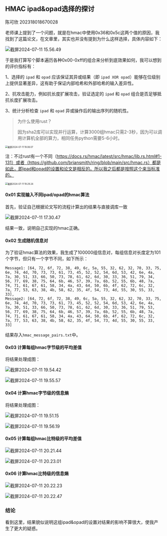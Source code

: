 ## HMAC ipad&opad选择的探讨

陈可欣 202318018670028

老师课上提到了一个问题，就是在hmac中使用0x36和0x5c这两个值的原因，我找到了这篇论文，在文章里，其实也并没有提到为什么这样选择，具体内容如下：

![截屏2024-07-11 15.56.49](./assets/%E6%88%AA%E5%B1%8F2024-07-11%2015.56.49.png)



于是我打算写个脚本遍历各种0x00-0xff的组合来分析到底效果如何，我可以想到的评价指标有：

1、选择的 `ipad` 和 `opad` 应该保证其异或结果（即 `ipad XOR opad`）能够在位级别上提供显著差异，这有助于保证内部哈希和外部哈希的输入差异性。

2、抗攻击能力，例如抗长度扩展攻击，验证选定的 `ipad` 和 `opad` 组合是否足够抵抗长度扩展攻击。

3、统计分析检查 `ipad` 和 `opad` 异或操作后的输出序列的随机性。



> 为什么使用rust？
>
> 因为sha2库可以实现并行运算，计算3000组hmac只需2-3秒，因为可以调用计算机全部的算力，相同任务python需要5-6小时。

<img src="./assets/%E6%88%AA%E5%B1%8F2024-07-11%2019.06.07.png" alt="截屏2024-07-11 19.06.07" style="zoom:50%;" />

注：不过rust有一个不同（https://docs.rs/hmac/latest/src/hmac/lib.rs.html#1-131）或者（https://github.com/briansmith/ring/blob/main/src/hmac.rs）都是如此，即ipad和opad的设置和论文是相反的。所以我之后都是按照这个来当标准的。

<img src="./assets/%E6%88%AA%E5%B1%8F2024-07-11%2019.29.24.png" alt="截屏2024-07-11 19.29.24" style="zoom:50%;" />



#### 0x01 实现输入不同ipad/opad的hmac算法

首先，验证自己根据论文写的流程计算出的结果与直接调库一致

![截屏2024-07-11 17.30.47](./assets/%E6%88%AA%E5%B1%8F2024-07-11%2017.30.47.png)

结果一致，说明自己实现的hmac正确。

#### 0x02 生成随机信息对

为了验证hmac算法的效果，我生成了100000组信息对，每组信息对长度定为101个字节，但只有一个字节不同，如下所示：

```
Message1: [64, 72, 6f, 72, 38, 49, 6c, 5a, 55, 32, 62, 32, 70, 33, 75, 6e, 74, 4d, 70, 73, 73, 61, 73, 45, 52, 52, 54, 6d, 53, 42, 6e, 4a, 7a, 30, 51, 33, 66, 50, 73, 78, 61, 62, 6d, 30, 33, 36, 51, 79, 34, 56, 77, 69, 38, 75, 64, 6b, 46, 57, 39, 7a, 6b, 52, 55, 6b, 48, 7a, 74, 71, 61, 67, 61, 58, 34, 4a, 43, 64, 50, 6b, 4f, 62, 72, 6c, 32, 7a, 77, 53, 63, 38, 4b, 58, 62, 35, 4f, 54, 73, 4d, 55, 30, 55, 33, 33],
Message2: [64, 72, 6f, 72, 38, 49, 6c, 5a, 55, 32, 62, 32, 70, 33, 75, 6e, 74, 4d, 70, 73, 73, 61, 73, 45, 52, 52, 54, 6d, 53, 42, 6e, 4a, 7a, 30, 51, 33, 66, 50, 73, 78, 61, 62, 6d, 30, 33, 36, 51, 79, 53, 56, 77, 69, 38, 75, 64, 6b, 46, 57, 39, 7a, 6b, 52, 55, 6b, 48, 7a, 74, 71, 61, 67, 61, 58, 34, 4a, 43, 64, 50, 6b, 4f, 62, 72, 6c, 32, 7a, 77, 53, 63, 38, 4b, 58, 62, 35, 4f, 54, 73, 4d, 55, 30, 55, 33, 33]
```


结果存入`hmac_message_pairs.txt`中。

#### 0x03 计算每组hmac字节级的平均差值

将结果处理成图：

![截屏2024-07-11 19.54.42](./assets/%E6%88%AA%E5%B1%8F2024-07-11%2019.54.42.png)


![截屏2024-07-11 19.55.57](./assets/%E6%88%AA%E5%B1%8F2024-07-11%2019.55.57.png)

#### 0x04 计算hmac字节级的信息熵

将结果处理成图：

![截屏2024-07-11 19.51.15](./assets/%E6%88%AA%E5%B1%8F2024-07-11%2019.51.15.png)



![截屏2024-07-11 19.56.19](./assets/%E6%88%AA%E5%B1%8F2024-07-11%2019.56.19.png)



#### 0x05 计算每组hmac比特级的平均差值

![截屏2024-07-11 20.21.44](./assets/%E6%88%AA%E5%B1%8F2024-07-11%2020.21.44.png)



![截屏2024-07-11 20.23.01](./assets/%E6%88%AA%E5%B1%8F2024-07-11%2020.23.01.png)

#### 0x06 计算hmac比特级的信息熵

![截屏2024-07-11 20.22.23](./assets/%E6%88%AA%E5%B1%8F2024-07-11%2020.22.23.png)

![截屏2024-07-11 20.22.47](./assets/%E6%88%AA%E5%B1%8F2024-07-11%2020.22.47.png)



### 结论

看到这里，结果貌似说明这组ipad&opad的设置对结果的影响不算很大，使我产生了更大的疑惑。





